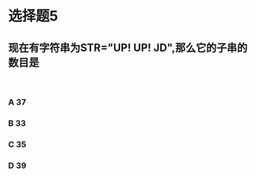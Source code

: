 # 选择题5
## 现在有字符串为STR="UP! UP! JD",那么它的子串的数目是

</br>

### **A** 37
### **B** 33
### **C** 35
### **D** 39